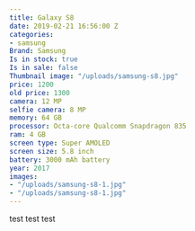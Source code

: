 ```yaml
---
title: Galaxy S8
date: 2019-02-21 16:56:00 Z
categories:
- samsung
Brand: Samsung
Is in stock: true
Is in sale: false
Thumbnail image: "/uploads/samsung-s8.jpg"
price: 1200
old price: 1300
camera: 12 MP
selfie camera: 8 MP
memory: 64 GB
processor: Octa-core Qualcomm Snapdragon 835
ram: 4 GB
screen type: Super AMOLED
screen size: 5.8 inch
battery: 3000 mAh battery
year: 2017
images:
- "/uploads/samsung-s8-1.jpg"
- "/uploads/samsung-s8-1.jpg"
---
```


test test test